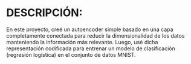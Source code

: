 # DESCRIPCIÓN:
En este proyecto, creé un autoencoder simple basado en una capa completamente conectada para reducir la dimensionalidad de los datos manteniendo la información más relevante. Luego, usé dicha representación codificada para entrenar un modelo de clasificación (regresión logística) en el conjunto de datos MNIST.

